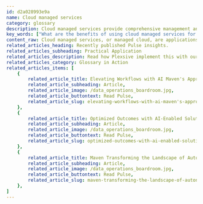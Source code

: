```yaml
---
id: d2a028993e9a
name: Cloud managed services
category: glossary
description: Cloud managed services provide comprehensive management and optimization of an organization's cloud infrastructure, offering cost savings, enhanced security, operational efficiency, and automatic upgrades for continuous innovation and robust governance.
key_words: ["What are the benefits of using cloud managed services for businesses", "How can cloud managed services reduce operational costs", "What security advantages do cloud managed services offer", "How do cloud managed services support disaster recovery", "What role does automation play in cloud managed services", "How do cloud managed services improve customer experience", "What is involved in cloud strategy development for managed services", "What are the best practices in cloud migration with managed services", "How can cloud managed services drive business innovation", "What is the importance of cloud governance and compliance in managed services."]
content_raw: Cloud managed services, or managed cloud, are applications, services, or ecosystems within the cloud that are controlled by a third-party organization. Encompassing a range of IT tasks, such as engineering on demand, operations management, continuous help desk support, hosting and implementation, cloud managed services offers complete or partial management of an organization's cloud platform. This includes supervision of cloud deployment, management, migration, maintenance and optimization. Utilizing cloud managed services grants an organization manifold benefits. Among these are cost savings accomplished by foregoing the purchase and upkeep of physical servers and reducing operational expenses linked to server and cloud infrastructure management. A fully managed and integrated cloud infrastructure simplifies operations, paving way for more focus on other business endeavors. Beyond cost-reductions, cloud managed services ensure automatic upgrades, fostering innovation and swift adaptations through an up-to-date, integrated cloud services infrastructure. Superior network security is established with around-the-clock monitoring, disaster recovery support and bolstered data protection. Enhancing operational efficiency and staying apace with competitors becomes seamless with the advanced security of cloud services. Moreover, cloud managed services facilitates business and technology platforms to be resilient, have built-in intelligence, and drive automation and innovation in business performance. Disaster recovery support guarantees system-wide disruptions are minimal by swiftly restoring data and redeploying systems. Cloud managed services are vital for organizations due to their ability to give robust governance, strong security and compliance, digital sustainability, business continuity, automation-enabled agility and an improved customer experience (CX). By providing regular maintenance, security updates, 24/7 monitoring and the inherent automation, cloud managed services decrease human effort and error. Organizations through cloud services can offer exceptional, hyper-personalized, omnichannel and real-time experiences, enhancing their CX. Cloud managed services expedite and simplify deployments, empower users, enhance mobility, accelerate productivity and rollouts. Organizations can innovate and grow their business with the agility that only the cloud can deliver. Refining the usage of on-demand sustainable, scalable cloud solutions can resolve immediate business issues in an intelligent, client-centered, cloud-based environment. In the process of developing an intelligent cloud infrastructure, activities such as cloud strategy development, cloud migration, cloud management and operation are typically included. Making a smooth transition to cloud-based solutions with a comprehensive cloud management system can optimize your business objectives and steer clear of surplus cloud resource costs. Through a partnership with Maven Technologies, businesses are able to unlock productivity with solutions fit for the modern world. We ensure that our customers see the business benefit of elite technologies, leveraging the power of cloud managed services to bring significant business transformation.
related_articles_heading: Recently published Pulse insights.
related_articles_subheading: Practical Application
related_articles_description: Read how Plexsive implement this with our clients.
related_articles_category: Glossary in Action
related_articles_items: [
	{
		related_article_title: Elevating Workflows with AI Maven's Approach,
		related_article_subheading: Article,
		related_article_image: /data_operations_boardroom.jpg,
		related_article_buttontext: Read Pulse,
		related_article_slug: elevating-workflows-with-ai-maven's-approach
	},
	{
		related_article_title: Optimized Outcomes with AI-Enabled Solutions,
		related_article_subheading: Article,
		related_article_image: /data_operations_boardroom.jpg,
		related_article_buttontext: Read Pulse,
		related_article_slug: optimized-outcomes-with-ai-enabled-solutions
	},
	{
		related_article_title: Maven Transforming the Landscape of Autonomous Vehicles,
		related_article_subheading: Article,
		related_article_image: /data_operations_boardroom.jpg,
		related_article_buttontext: Read Pulse,
		related_article_slug: maven-transforming-the-landscape-of-autonomous-vehicles
	},
]
---
```

